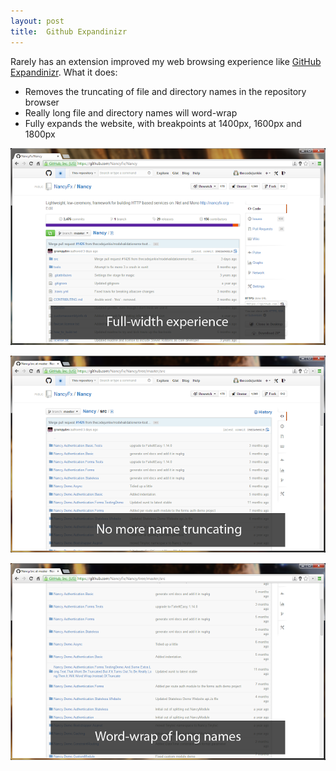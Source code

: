 ```yaml
---
layout: post
title:  Github Expandinizr
---
```

Rarely has an extension improved my web browsing experience like [GitHub Expandinizr](https://chrome.google.com/webstore/detail/githubexpandinizr/cbehdjjcilgnejbpnjhobkiiggkedfib?hl=en). What it does:

  * Removes the truncating of file and directory names in the repository browser
  * Really long file and directory names will word-wrap
  * Fully expands the website, with breakpoints at 1400px, 1600px and 1800px

[![1](/cdn/images/blog/Windows-Live-Writer/Github-Expandinizr_8B52/1_thumb.png)](/cdn/images/blog/Windows-Live-Writer/Github-Expandinizr_8B52/1_2.png)

[![2](/cdn/images/blog/Windows-Live-Writer/Github-Expandinizr_8B52/2_thumb.png)](/cdn/images/blog/Windows-Live-Writer/Github-Expandinizr_8B52/2_2.png)

[![3](/cdn/images/blog/Windows-Live-Writer/Github-Expandinizr_8B52/3_thumb.png)](/cdn/images/blog/Windows-Live-Writer/Github-Expandinizr_8B52/3_2.png)
